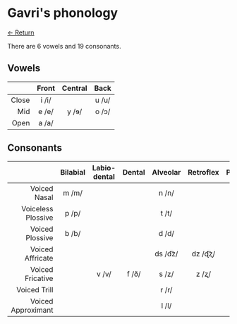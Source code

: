 # Gavri's phonology

[<- Return](README.md)

There are 6 vowels and 19 consonants.

## Vowels
| | Front | Central | Back
|-:|:-:|:-:|:-:|
| Close | i /i/ | | u /u/
| Mid | e /e/ | y /ɘ/ | o /ɔ/
| Open | a /a/

## Consonants
| | Bilabial | Labio-dental | Dental | Alveolar | Retroflex | Palatal | Velar
|-:|:-:|:-:|:-:|:-:|:-:|:-:|:-:|
| Voiced Nasal | m /m/ | | | n /n/
| Voiceless Plossive | p /p/ | | | t /t/ | | | k /k/
| Voiced Plossive | b /b/ | | | d /d/ | | | g /g/
| Voiced Affricate | | | | ds /d͡z/ | dz /ɖ͡ʐ/
| Voiced Fricative | | v /v/ | f /ð/ | s /z/ | z /ʐ/ | | h /ɣ/
| Voiced Trill | | | | r /r/
| Voiced Approximant | | | | l /l/ | | j /j/ | w /w/
